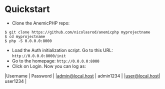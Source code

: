 # Quickstart

- Clone the AnemicPHP repo:

```
$ git clone https://github.com/nicolasrod/anemicphp myprojectname
$ cd myprojectname
$ php -S 0.0.0.0:8000
```

- Load the Auth initialization script. Go to this URL: `http://0.0.0.0:8000/init`
- Go to the homepage: `http://0.0.0.0:8000`
- Click on Login. Now you can log as:

|Username | Password |
|admin@local.host | admin1234 |
|user@local.host| user1234 |

